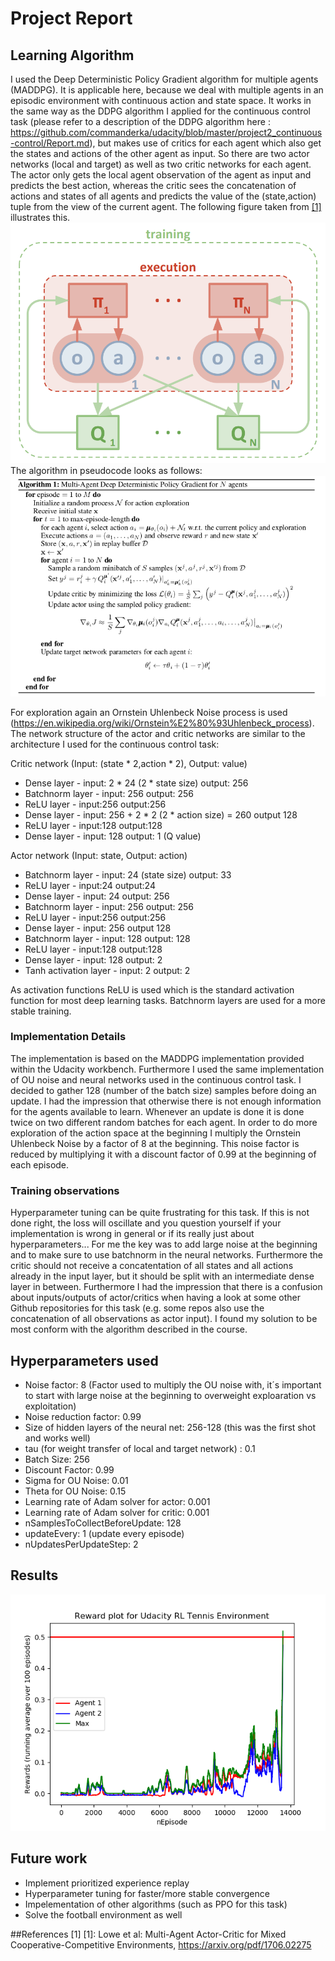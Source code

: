 # Project Report
## Learning Algorithm

I used the Deep Deterministic Policy Gradient algorithm for multiple agents (MADDPG). It is applicable here, because we deal with multiple agents in an episodic environment with continuous action and state space.
It works in the same way as the DDPG algorithm I applied for the continuous control task (please refer to a description of the DDPG algorithm here : https://github.com/commanderka/udacity/blob/master/project2_continuous-control/Report.md), but makes use of critics
for each agent which also get the states and actions of the other agent as input. So there are two actor networks (local and target) as well as two critic networks for each agent. The actor only gets
the local agent observation of the agent as input and predicts the best action, whereas the critic sees the concatenation of actions and states of all agents and predicts the value of the (state,action) tuple from the view
of the current agent. The following figure taken from [[1]](#1) illustrates this.
![]( multi-agent-actor-critic.png)
The algorithm in pseudocode looks as follows:
![]( maddpg_pseudocode.png)

For exploration again an Ornstein Uhlenbeck Noise process is used (https://en.wikipedia.org/wiki/Ornstein%E2%80%93Uhlenbeck_process).
The network structure of the actor and critic networks are similar to the architecture I used for the continuous control task:

Critic network (Input: (state \* 2,action \* 2), Output: value)

* Dense layer - input: 2 \* 24 (2 \* state size) output: 256
* Batchnorm layer - input: 256 output: 256
* ReLU layer - input:256 output:256
* Dense layer - input: 256 + 2 \* 2 (2 \* action size) = 260 output 128
* ReLU layer - input:128 output:128
* Dense layer - input: 128 output: 1 (Q value)

Actor network (Input: state, Output: action)

* Batchnorm layer - input: 24 (state size) output: 33
* ReLU layer - input:24 output:24
* Dense layer - input: 24 output: 256
* Batchnorm layer - input: 256 output: 256
* ReLU layer - input:256 output:256
* Dense layer - input: 256 output 128
* Batchnorm layer - input: 128 output: 128
* ReLU layer - input:128 output:128
* Dense layer - input: 128 output: 2
* Tanh activation layer - input: 2 output: 2

As activation functions ReLU is used which is the standard activation function for most deep learning tasks. Batchnorm layers are used for a more stable training.

### Implementation Details
The implementation is based on the MADDPG implementation provided within the Udacity workbench. Furthermore I used the same implementation of OU noise and neural networks used in the continuous control task.
I decided to gather 128 (number of the batch size) samples before doing an update. I had the impression that otherwise there is not enough information for the agents available to learn.
Whenever an update is done it is done twice on two different random batches for each agent.
In order to do more exploration of the action space at the beginning I multiply the Ornstein Uhlenbeck Noise by a factor of 8 at the beginning. This noise factor is reduced by multiplying it with a discount factor of 0.99 at the beginning of each episode.

### Training observations
Hyperparameter tuning can be quite frustrating for this task. If this is not done right, the loss will oscillate and you question yourself if your implementation is wrong in general or if its really
just about hyperparameters...
For me the key was to add large noise at the beginning and to make sure to use batchnorm in the neural networks.
Furthermore the critic should not receive a concatentation of all states and all actions already in the input layer, but it should be split with an intermediate dense layer
in between. Furthermore I had the impression that there is a confusion about inputs/outputs of actor/critics when having a look at some other Github repositories for this task (e.g. some
repos also use the concatenation of all observations as actor input). I found my solution to be most conform with the algorithm described in the course.


## Hyperparameters used
* Noise factor: 8 (Factor used to multiply the OU noise with, it´s important to start with large noise at the beginning to overweight exploaration vs exploitation)
* Noise reduction factor: 0.99
* Size of hidden layers of the neural net: 256-128 (this was the first shot and works well)
* tau (for weight transfer of local and target network) : 0.1
* Batch Size: 256
* Discount Factor: 0.99
* Sigma for OU Noise: 0.01
* Theta for OU Noise: 0.15
* Learning rate of Adam solver for actor: 0.001
* Learning rate of Adam solver for critic: 0.001
* nSamplesToCollectBeforeUpdate: 128
* updateEvery: 1 (update every episode)
* nUpdatesPerUpdateStep: 2

## Results
 ![]( plots/scoresPerEpisode.png)

## Future work
* Implement prioritized experience replay
* Hyperparameter tuning for faster/more stable convergence
* Impelementation of other algorithms (such as PPO for this task)
* Solve the football environment as well

##References
<a id="1">[1]</a>
[1]: Lowe et al: Multi-Agent Actor-Critic for Mixed Cooperative-Competitive Environments, https://arxiv.org/pdf/1706.02275


